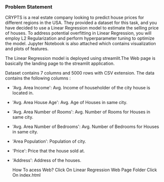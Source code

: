  

### Problem Statement
CRYPTS is a real estate company looking to predict house prices for different regions in the USA. They provided a dataset for this task, and you have decided to use a Linear Regression model to estimate the selling price of houses. To address potential overfitting in Linear Regression, you will employ L2 Regularization and perform hyperparameter tuning to optimize the model.
Jupyter Notebook is also attached which contains visualization and plots of features.

The Linear Regression model is deployed using streamlit.The Web page is basically the landing page to the streamlit application.

Dataset contains 7 columns and 5000 rows with CSV extension. The data contains the following columns :

- 'Avg. Area Income': Avg. Income of householder of the city house is located in.
- 'Avg. Area House Age': Avg. Age of Houses in same city.
- 'Avg. Area Number of Rooms': Avg. Number of Rooms for Houses in same city.
- 'Avg. Area Number of Bedrooms': Avg. Number of Bedrooms for Houses in same city.
- 'Area Population': Population of city.
- 'Price': Price that the house sold at.
- 'Address': Address of the houses.
  
  How To acess Web?
  Click On Linear Regression Web Page Folder
  Click On index.html

